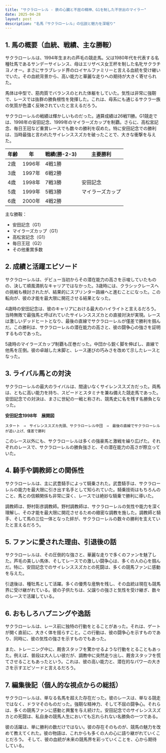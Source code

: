 ```yaml
---
title: "サクラローレル - 鉄の心臓と不屈の精神、G1を制した不世出のマイラー"
date: 2025-04-28
layout: post
description: "名馬『サクラローレル』の伝説と魅力を深堀り"
---
```


## 1. 馬の概要（血統、戦績、主な勝鞍）

サクラローレルは、1994年生まれの芦毛の競走馬。父は1980年代を代表する名種牡馬であるサンデーサイレンス、母はエリザベス女王杯を制した名牝サクラチヨノオー。まさにサラブレッド界のロイヤルファミリーと言える血統を受け継いでいた。その血統背景から、高い能力と華麗な走りへの期待が大きく寄せられた。

馬体は中型で、筋肉質でバランスのとれた体躯をしていた。気性は非常に強靭で、レースでは抜群の勝負根性を発揮した。これは、母系にも通じるサクラ一族の気質が色濃く反映されていたと言えるだろう。

サクラローレルの戦績は輝かしいものだった。通算成績は26戦11勝。G1競走では、1998年の安田記念、1999年のマイラーズカップを制覇。さらに、高松宮記念、毎日王冠など重賞レースでも数々の勝利を収めた。特に安田記念での勝利は、当時最強と言われたサイレンススズカを破ったことで、大きな衝撃を与えた。


| 年齢 | 年 | 戦績(勝-2-3) | 主要勝利 |
|---|---|---|---|
| 2歳 | 1996年 | 4戦1勝 |  |
| 3歳 | 1997年 | 6戦2勝 |  |
| 4歳 | 1998年 | 7戦3勝 | 安田記念 |
| 5歳 | 1999年 | 5戦3勝 | マイラーズカップ |
| 6歳 | 2000年 | 4戦2勝 |  |


主な勝鞍：

* 安田記念（G1）
* マイラーズカップ（G1）
* 高松宮記念（G1）
* 毎日王冠（G2）
* その他重賞多数


## 2. 成績と活躍エピソード

サクラローレルは、デビュー当初からその潜在能力の高さを示唆していたものの、決して順風満帆なキャリアではなかった。3歳時には、クラシックレースへの挑戦も検討されたが、結果的にスプリンター路線へと進むことになった。この転向が、彼の才能を最大限に開花させる結果となった。

4歳時の安田記念は、彼のキャリアにおける最大のハイライトと言えるだろう。当時無敗で最強馬と呼ばれていたサイレンススズカとの直接対決が実現。レースは激しいデッドヒートとなり、最後の直線でサクラローレルが僅差で勝利を掴んだ。この勝利は、サクラローレルの潜在能力の高さと、彼の闘争心の強さを証明するものであった。

5歳時のマイラーズカップ制覇も圧巻だった。中団から鋭く脚を伸ばし、直線で他馬を圧倒。彼の卓越した末脚と、レース運びの巧みさを改めて示したレースとなった。


## 3. ライバル馬との対決

サクラローレルの最大のライバルは、間違いなくサイレンススズカだった。両馬は、ともに高い能力を持ち、スピードとスタミナを兼ね備えた競走馬であった。安田記念での対決は、まさに世紀の一戦と称され、競馬史に名を残す名勝負となった。


**安田記念1998年　展開図**

```
スタート　→　サイレンススズカ先頭、サクラローレル中団　→　最後の直線でサクラローレルが追い上げ、僅差で勝利
```

このレース以外にも、サクラローレルは多くの強豪馬と激戦を繰り広げた。それぞれのレースで、サクラローレルの勝負強さと、その潜在能力の高さが際立っていた。


## 4. 騎手や調教師との関係性

サクラローレルは、主に武豊騎手によって騎乗された。武豊騎手は、サクラローレルの能力を最大限に引き出す名手として知られていた。騎乗技術はもちろんのこと、馬との信頼関係も非常に深く、レースでは絶妙な騎乗で勝利に導いた。


調教師は、野村彰彦調教師。野村調教師は、サクラローレルの気性や能力を深く理解し、その才能を最大限に開花させるための緻密な調教を施した。調教師と騎手、そして馬の三位一体となった絆が、サクラローレルの数々の勝利を支えていたと言えるだろう。


## 5. ファンに愛された理由、引退後の話

サクラローレルは、その圧倒的な強さと、華麗な走りで多くのファンを魅了した。芦毛の美しい馬体、そしてレースでの激しい闘争心は、多くの人の心を掴んだ。特に、安田記念でのサイレンススズカとの死闘は、多くの競馬ファンに感動を与えた。

引退後は、種牡馬として活躍。多くの優秀な産駒を残し、その血統は現在も競馬界に受け継がれている。彼の子供たちは、父譲りの強さと気性を受け継ぎ、数々のレースで活躍している。


## 6. おもしろハプニングや逸話

サクラローレルは、レース前に独特の行動をとることがあった。それは、ゲートが開く直前に、大きく体を揺らすこと。この行動は、彼の闘争心を示すものであり、同時に、彼の気性の強さを示すものでもあった。


また、トレーニング中に、厩舎スタッフを驚かせるような行動をとることもあった。例えば、普段は大人しい彼だが、調教中に突然走り出し、厩舎スタッフを慌てさせることもあったという。これは、彼の高い能力と、潜在的なパワーの大きさを示すエピソードと言えるだろう。


## 7. 編集後記（個人的な視点からの総括）

サクラローレルは、単なる名馬を超えた存在だった。彼のレースは、単なる競走ではなく、ドラマそのものだった。強靭な精神力、そして不屈の闘争心。それらは、多くの競馬ファンに感動と興奮を与え続けた。安田記念でのサイレンススズカとの死闘は、私自身の競馬人生においても忘れられない名勝負の一つである。

彼の活躍は、単に勝利の数だけではない。彼の存在そのものが、競馬の魅力を改めて教えてくれた。彼の物語は、これからも多くの人の心に語り継がれていくことだろう。  そして、彼の血統が未来の競馬界を彩っていくことを、心から期待している。
